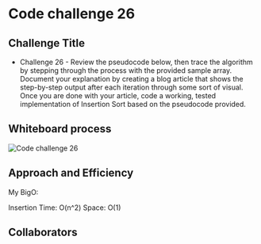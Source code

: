 # Code challenge 26

## Challenge Title

- Challenge 26 - Review the pseudocode below, then trace the algorithm by stepping through the process with the provided sample array. Document your explanation by creating a blog article that shows the step-by-step output after each iteration through some sort of visual.
Once you are done with your article, code a working, tested implementation of Insertion Sort based on the pseudocode provided.

## Whiteboard process

![Code challenge 26](../whiteboard-images/   )

## Approach and Efficiency

My BigO:

Insertion
Time: O(n^2)
Space: O(1)

## Collaborators
